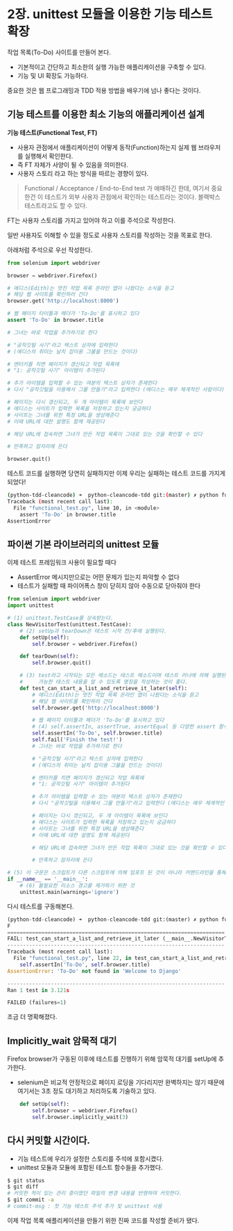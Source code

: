# 2장. unittest 모듈을 이용한 기능 테스트 확장

작업 목록(To-Do) 사이트를 만들어 본다.

- 기본적이고 간단하고 최소한의 실행 가능한 애플리캐이션을 구축할 수 있다.
- 기능 및 UI 확장도 가능하다.

중요한 것은 웹 프로그래밍과 TDD 적용 방법을 배우기에 넘나 좋다는 것이다.

## 기능 테스트를 이용한 최소 기능의 애플리케이션 설계

**기능 테스트(Functional Test, FT)**

- 사용자 관점에서 애플리케이션이 어떻게 동작(Function)하는지 실제 웹 브라우저를 실행해서 확인한다.
- 즉 FT 자체가 사양이 될 수 있음을 의미한다.
- 사용자 스토리 라고 하는 방식을 따르는 경향이 있다.

> Functional / Acceptance / End-to-End test 가 애매하긴 한데, 여기서 중요한건 이 테스트가 외부 사용자 관점에서 확인하는 테스트라는 것이다. 블랙박스 테스트라고도 할 수 있다.

FT는 사용자 스토리를 가지고 있어야 하고 이를 주석으로 작성한다.

일반 사용자도 이해할 수 있을 정도로 사용자 스토리를 작성하는 것을 목표로 한다.

아래처럼 주석으로 우선 작성한다.

```py
from selenium import webdriver

browser = webdriver.Firefox()

# 에디스(Edith)는 멋진 작업 목록 온라인 앱이 나왔다는 소식을 듣고
# 해당 웹 사이트를 확인하러 간다
browser.get('http://localhost:8000')

# 웹 페이지 타이틀과 헤더가 'To-Do'를 표시하고 있다
assert 'To-Do' in browser.title

# 그녀는 바로 작업을 추가하기로 한다

# "공작깃털 사기"라고 텍스트 상자에 입력한다
# (에디스의 취미는 날치 잡이용 그물을 만드는 것이다)

# 엔터키를 치면 페이지가 갱신되고 작업 목록에
# "1: 공작깃털 사기" 아이템이 추가된다

# 추가 아이템을 입력할 수 있는 여분의 텍스트 상자가 존재한다
# 다시 "공작깃털을 이용해서 그물 만들기"라고 입력한다 (에디스는 매우 체계적인 사람이다)

# 페이지는 다시 갱신되고, 두 개 아이템이 목록에 보인다
# 에디스는 사이트가 입력한 목록을 저장하고 있는지 궁금하다
# 사이트는 그녀를 위한 특정 URL을 생성해준다
# 이때 URL에 대한 설명도 함께 제공된다

# 해당 URL에 접속하면 그녀가 만든 작업 목록이 그대로 있는 것을 확인할 수 있다

# 만족하고 잠자리에 든다

browser.quit()
```

테스트 코드를 실행하면 당연히 실패하지만 이제 우리는 실패하는 테스트 코드를 가지게 되었다!

```bash
(python-tdd-cleancode) ➜  python-cleancode-tdd git:(master) ✗ python functional_test.py
Traceback (most recent call last):
  File "functional_test.py", line 10, in <module>
    assert 'To-Do' in browser.title
AssertionError
```

## 파이썬 기본 라이브러리의 unittest 모듈

이제 테스트 프레임워크 사용이 필요할 때다

- AssertError 메시지만으로는 어떤 문제가 있는지 파악할 수 없다
- 테스트가 실패할 때 파이어폭스 창이 닫히지 않아 수동으로 닫아줘야 한다

```py
from selenium import webdriver
import unittest

# (1) unittest.TestCase를 상속받는다.
class NewVisitorTest(unittest.TestCase):
    # (2) setUp과 tearDown은 테스트 시작 전/후에 실행된다.
    def setUp(self):
        self.browser = webdriver.Firefox()

    def tearDown(self):
        self.browser.quit()

    # (3) test라고 시작되는 모든 메소드는 테스트 메소드이며 테스트 러너에 의해 실행된다.
    #     가능한 테스트 내용을 알 수 있도록 명칭을 작성하는 것이 좋다.
    def test_can_start_a_list_and_retrieve_it_later(self):
        # 에디스(Edith)는 멋진 작업 목록 온라인 앱이 나왔다는 소식을 듣고
        # 해당 웹 사이트를 확인하러 간다
        self.browser.get('http://localhost:8000')

        # 웹 페이지 타이틀과 헤더가 'To-Do'를 표시하고 있다
        # (4) self.assertIn, assertTrue, assertEqual 등 다양한 assert 함수를 지원한다
        self.assertIn('To-Do', self.browser.title)
        self.fail('Finish the test!')
        # 그녀는 바로 작업을 추가하기로 한다

        # "공작깃털 사기"라고 텍스트 상자에 입력한다
        # (에디스의 취미는 날치 잡이용 그물을 만드는 것이다)

        # 엔터키를 치면 페이지가 갱신되고 작업 목록에
        # "1: 공작깃털 사기" 아이템이 추가된다

        # 추가 아이템을 입력할 수 있는 여분의 텍스트 상자가 존재한다
        # 다시 "공작깃털을 이용해서 그물 만들기"라고 입력한다 (에디스는 매우 체계적인 사람이다)

        # 페이지는 다시 갱신되고, 두 개 아이템이 목록에 보인다
        # 에디스는 사이트가 입력한 목록을 저장하고 있는지 궁금하다
        # 사이트는 그녀를 위한 특정 URL을 생성해준다
        # 이때 URL에 대한 설명도 함께 제공된다

        # 해당 URL에 접속하면 그녀가 만든 작업 목록이 그대로 있는 것을 확인할 수 있다

        # 만족하고 잠자리에 든다

# (5) 이 구문은 스크립트가 다른 스크립트에 의해 임포트 된 것이 아니라 커맨드라인을 통해 실행됬다는 것을 확인하는 코드이다.
if __name__ == '__main__':
    # (6) 불필요한 리소스 경고를 제거하기 위한 것
    unittest.main(warnings='ignore')

```

다시 테스트를 구동해본다.

```py
(python-tdd-cleancode) ➜  python-cleancode-tdd git:(master) ✗ python functional_test.py
F
======================================================================
FAIL: test_can_start_a_list_and_retrieve_it_later (__main__.NewVisitorTest)
----------------------------------------------------------------------
Traceback (most recent call last):
  File "functional_test.py", line 22, in test_can_start_a_list_and_retrieve_it_later
    self.assertIn('To-Do', self.browser.title)
AssertionError: 'To-Do' not found in 'Welcome to Django'

----------------------------------------------------------------------
Ran 1 test in 3.121s

FAILED (failures=1)
```

조금 더 명확해졌다.

## Implicitly_wait 암묵적 대기

Firefox browser가 구동된 이후에 테스트를 진행하기 위해 암묵적 대기를 setUp에 추가한다.

- selenium은 비교적 안정적으로 페이지 로딩을 기다리지만 완벽하지는 않기 때문에 여기서는 3초 정도 대기하고 처리하도록 기술하고 있다.

```py
    def setUp(self):
        self.browser = webdriver.Firefox()
        self.browser.implicitly_wait(3)
```

## 다시 커밋할 시간이다.

- 기능 테스트에 우리가 설정한 스토리를 주석에 포함시켰다.
- unittest 모듈과 모듈에 포함된 테스트 함수들을 추가했다.

```bash
$ git status
$ git diff
# 커밋한 적이 있는 관리 중이였던 파일의 변경 내용을 반영하여 커밋한다.
$ git commit -a
# commit-msg : 첫 기능 테스트 주석 추가 및 unittest 사용
```

이제 작업 목록 애플리케이션을 만들기 위한 진짜 코드를 작성할 준비가 됐다.
